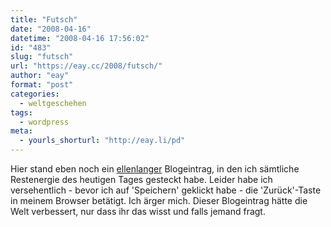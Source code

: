 ```yaml
---
title: "Futsch"
date: "2008-04-16"
datetime: "2008-04-16 17:56:02"
id: "483"
slug: "futsch"
url: "https://eay.cc/2008/futsch/"
author: "eay"
format: "post"
categories:
  - weltgeschehen
tags:
  - wordpress
meta:
  - yourls_shorturl: "http://eay.li/pd"
---
```


Hier stand eben noch ein [ellenlanger](http://de.wikipedia.org/wiki/Elle) Blogeintrag, in den ich sämtliche Restenergie des heutigen Tages gesteckt habe. Leider habe ich versehentlich - bevor ich auf 'Speichern' geklickt habe - die 'Zurück'-Taste in meinem Browser betätigt. Ich ärger mich. Dieser Blogeintrag hätte die Welt verbessert, nur dass ihr das wisst und falls jemand fragt.
